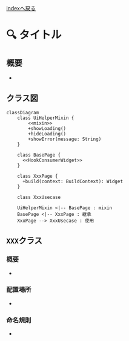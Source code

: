 [indexへ戻る](../index.md)
# 🔍 タイトル

## 概要
- 

## クラス図
```mermaid
classDiagram
    class UiHelperMixin {
        <<mixin>>
        +showLoading()
        +hideLoading()
        +showError(message: String)
    }
    
    class BasePage {
      <<HookConsumerWidget>>
    }

    class XxxPage {
      +build(context: BuildContext): Widget
    }

    class XxxUsecase

    UiHelperMixin <|-- BasePage : mixin
    BasePage <|-- XxxPage : 継承
    XxxPage --> XxxUsecase : 使用
```

## `XXX`クラス
### 概要
- 

### 配置場所
- 

### 命名規則
- 
